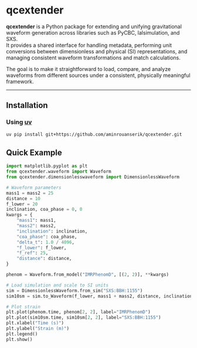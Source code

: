 # qcextender

**qcextender** is a Python package for extending and unifying gravitational waveform generation across libraries such as PyCBC, lalsimulation, and SXS.  
It provides a shared interface for handling metadata, performing unit conversions between dimensionless and physical (SI) representations, and managing consistent waveform transformations and match calculations.

The goal is to make it straightforward to load, compare, and analyze waveforms from different sources under a consistent, physically meaningful framework.

---

## Installation

### Using [uv](https://docs.astral.sh/uv/)

```bash
uv pip install git+https://github.com/aminrouanserik/qcextender.git
```

## Quick Example

```python
import matplotlib.pyplot as plt
from qcextender.waveform import Waveform
from qcextender.dimensionlesswaveform import DimensionlessWaveform

# Waveform parameters
mass1 = mass2 = 25
distance = 10
f_lower = 20
inclination, coa_phase = 0, 0
kwargs = {
    "mass1": mass1,
    "mass2": mass2,
    "inclination": inclination,
    "coa_phase": coa_phase,
    "delta_t": 1.0 / 4096,
    "f_lower": f_lower,
    "f_ref": 25,
    "distance": distance,
}

phenom = Waveform.from_model("IMRPhenomD", [(2, 2)], **kwargs)

# Load simulation and scale to SI units
sim = DimensionlessWaveform.from_sim("SXS:BBH:1155")
sim10sm = sim.to_Waveform(f_lower, mass1 + mass2, distance, inclination, coa_phase)

# Plot strain
plt.plot(phenom.time, phenom[2, 2], label="IMRPhenomD")
plt.plot(sim10sm.time, sim10sm[2, 2], label="SXS:BBH:1155")
plt.xlabel("Time (s)")
plt.ylabel("Strain (m)")
plt.legend()
plt.show()

```